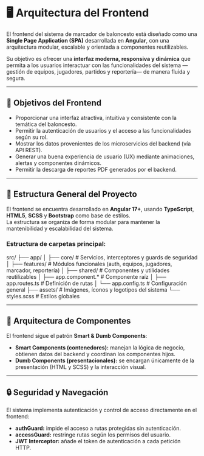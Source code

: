 # 🖥️ Arquitectura del Frontend

El frontend del sistema de marcador de baloncesto está diseñado como una **Single Page Application (SPA)** desarrollada en **Angular**, con una arquitectura modular, escalable y orientada a componentes reutilizables.

Su objetivo es ofrecer una **interfaz moderna, responsiva y dinámica** que permita a los usuarios interactuar con las funcionalidades del sistema —gestión de equipos, jugadores, partidos y reportería— de manera fluida y segura.

---

## 🎯 Objetivos del Frontend

- Proporcionar una interfaz atractiva, intuitiva y consistente con la temática del baloncesto.  
- Permitir la autenticación de usuarios y el acceso a las funcionalidades según su rol.  
- Mostrar los datos provenientes de los microservicios del backend (vía API REST).  
- Generar una buena experiencia de usuario (UX) mediante animaciones, alertas y componentes dinámicos.  
- Permitir la descarga de reportes PDF generados por el backend.

---

## 🧩 Estructura General del Proyecto

El frontend se encuentra desarrollado en **Angular 17+**, usando **TypeScript**, **HTML5**, **SCSS** y **Bootstrap** como base de estilos.  
La estructura se organiza de forma modular para mantener la mantenibilidad y escalabilidad del sistema.

### Estructura de carpetas principal:

src/
├── app/
│ ├── core/ # Servicios, interceptores y guards de seguridad
│ ├── features/ # Módulos funcionales (auth, equipos, jugadores, marcador, reportería)
│ ├── shared/ # Componentes y utilidades reutilizables
│ ├── app.component.* # Componente raíz
│ ├── app.routes.ts # Definición de rutas
│ └── app.config.ts # Configuración general
├── assets/ # Imágenes, íconos y logotipos del sistema
└── styles.scss # Estilos globales 


---

## 🧠 Arquitectura de Componentes

El frontend sigue el patrón **Smart & Dumb Components**:

- **Smart Components (contenedores):** manejan la lógica de negocio, obtienen datos del backend y coordinan los componentes hijos.  
- **Dumb Components (presentacionales):** se encargan únicamente de la presentación (HTML y SCSS) y la interacción visual.


---

## 🔒 Seguridad y Navegación

El sistema implementa autenticación y control de acceso directamente en el frontend:

- **authGuard:** impide el acceso a rutas protegidas sin autenticación.  
- **accessGuard:** restringe rutas según los permisos del usuario.
- **JWT Interceptor:** añade el token de autenticación a cada petición HTTP.  

